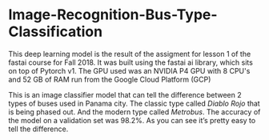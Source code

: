 # Image-Recognition-Bus-Type-Classification

This deep learning model is the result of the assigment for lesson 1 of the fastai course for Fall 2018. It was built using the fastai ai library, which sits on top of Pytorch v1. The GPU used was an NVIDIA P4 GPU with 8 CPU's and 52 GB of RAM run from the Google Cloud Platform (GCP)

This is an image classifier model that can tell the difference between 2 types of buses used in Panama city. The classic type called *Diablo Rojo* that is being phased out. And the modern type called *Metrobus*. The accuracy of the model on a validation set was 98.2%. As you can see it’s pretty easy to tell the difference.

